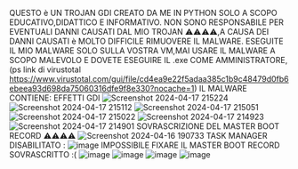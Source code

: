 QUESTO è UN TROJAN GDI CREATO DA ME IN PYTHON SOLO A SCOPO EDUCATIVO,DIDATTICO E INFORMATIVO.
NON SONO RESPONSABILE PER EVENTUALI DANNI CAUSATI DAL MIO TROJAN ⚠️⚠️⚠️⚠️,A CAUSA DEI DANNI CAUSATI è MOLTO DIFFICILE RIMUOVERE IL MALWARE.
ESEGUITE IL MIO MALWARE SOLO SULLA VOSTRA VM,MAI USARE IL MALWARE A SCOPO MALEVOLO E DOVETE ESEGUIRE IL .exe COME AMMINISTRATORE, (ps link di virustotal https://www.virustotal.com/gui/file/cd4ea9e22f5adaa385c1b9c48479d0fb6ebeea93d698da75060316dfe9f8e330?nocache=1)
IL MALWARE CONTIENE:
EFFETTI GDI 
![Screenshot 2024-04-17 215224](https://github.com/MATTIAloyoutuber/NitroSulfoxide/assets/164758246/6a30147e-e8b5-489c-82ac-177c55454e4d)
![Screenshot 2024-04-17 215112](https://github.com/MATTIAloyoutuber/NitroSulfoxide/assets/164758246/4804d807-40f9-4699-8d00-e792bb6bca13)
![Screenshot 2024-04-17 215051](https://github.com/MATTIAloyoutuber/NitroSulfoxide/assets/164758246/c0bccf33-2ec4-4788-bd7c-19a852b9062c)
![Screenshot 2024-04-17 215022](https://github.com/MATTIAloyoutuber/NitroSulfoxide/assets/164758246/65d4e978-024e-4191-b2de-890fbdcb38eb)
![Screenshot 2024-04-17 214923](https://github.com/MATTIAloyoutuber/NitroSulfoxide/assets/164758246/ef17861e-a0f1-4382-8d53-3347e01c443e)
![Screenshot 2024-04-17 214901](https://github.com/MATTIAloyoutuber/NitroSulfoxide/assets/164758246/4aaf2b06-c1c9-4585-a267-a56e50f7a32f)
SOVRASCRIZIONE DEL MASTER BOOT RECORD ⚠️⚠️⚠️⚠️
![Screenshot 2024-04-16 190733](https://github.com/MATTIAloyoutuber/NitroSulfoxide/assets/164758246/024a77b8-64f0-40fc-87f9-2165757b2b99)
TASK MANAGER DISABILITATO :
![image](https://github.com/MATTIAloyoutuber/NitroSulfoxide/assets/164758246/1106a417-9aee-4e39-acfc-f92c99c50326)
IMPOSSIBILE FIXARE IL MASTER BOOT RECORD SOVRASCRITTO :(
![image](https://github.com/MATTIAloyoutuber/NitroSulfoxide/assets/164758246/75f48295-8c8b-42de-b72f-00d7310b0972)
![image](https://github.com/MATTIAloyoutuber/NitroSulfoxide/assets/164758246/8248ac40-fc7d-4d76-b4d1-c12c675cced7)
![image](https://github.com/MATTIAloyoutuber/NitroSulfoxide/assets/164758246/e2b37e8a-9ac2-4bf3-9b10-2822d7342a04)
![image](https://github.com/MATTIAloyoutuber/NitroSulfoxide/assets/164758246/d0a50592-7983-4aa1-bea7-ba9edbbd14ce)
